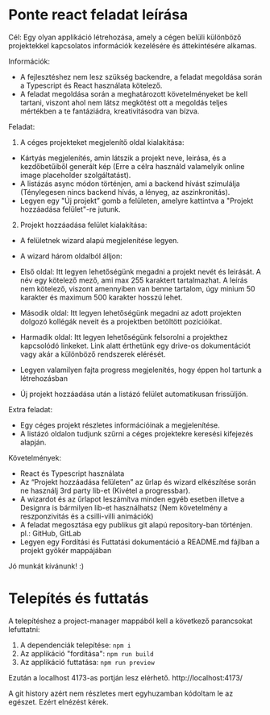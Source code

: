 # Ponte react feladat leírása
Cél: 
Egy olyan applikáció létrehozása, amely a cégen belüli különböző projektekkel kapcsolatos információk kezelésére és áttekintésére alkamas.

Információk:
-	A fejlesztéshez nem lesz szükség backendre, a feladat megoldása során a Typescript és React használata kötelező.
-	 A feladat megoldása során a meghatározott követelményeket be kell tartani, viszont ahol nem látsz megkötést ott a megoldás teljes mértékben a te fantáziádra, kreativitásodra van bízva.

Feladat:
1.	 A céges projekteket megjelenítő oldal kialakítása:
-	Kártyás megjelenítés, amin látszik a projekt neve, leirása, és a kezdőbetűiből generált kép (Erre a célra használd valamelyik online image placeholder szolgáltatást).
-	 A listázás async módon történjen, ami a backend hívást szimulálja (Ténylegesen nincs backend hívás, a lényeg, az aszinkronitás).
-	 Legyen egy "Új projekt” gomb a felületen, amelyre kattintva a "Projekt hozzáadása felület"-re jutunk.
2.	 Projekt hozzáadása felület kialakítása:
-	 A felületnek wizard alapú megjelenítése legyen.
-	 A wizard három oldalból álljon:
-	Első oldal: Itt legyen lehetőségünk megadni a projekt nevét és leirását. A név egy kötelező mező, ami max 255 karaktert tartalmazhat. A leírás nem kötelező, viszont amennyiben van benne tartalom, úgy minium 50 karakter és maximum 500 karakter hosszú lehet.
-	Második oldal: Itt legyen lehetőségünk megadni az adott projekten dolgozó kollégák neveit és a projektben betöltött pozícióikat.
-	Harmadik oldal: Itt legyen lehetőségünk felsorolni a projekthez kapcsolódó linkeket. Link alatt érthetünk egy drive-os dokumentációt vagy akár a különböző rendszerek elérését.
-	 Legyen valamilyen fajta progress megjelenítés, hogy éppen hol tartunk a létrehozásban

-	Új projekt hozzáadása után a listázó felület automatikusan frissüljön.

Extra feladat:
-	 Egy céges projekt részletes információinak a megjelenítése.
-	 A listázó oldalon tudjunk szűrni a céges projektekre keresési kifejezés alapján.

Követelmények:
-	 React és Typescript használata
-	 Az “Projekt hozzáadása felületen” az űrlap és wizard elkészítése során ne használj 3rd party lib-et (Kivétel a progressbar). 
-	A wizardot és az űrlapot leszámítva minden egyéb esetben illetve a Designra is bármilyen lib-et használhatsz (Nem követelmény a reszponzivitás és a csilli-villi animációk)
-	 A feladat megosztása egy publikus git alapú repository-ban történjen. pl.: GitHub, GitLab
-	Legyen egy Fordítási és Futtatási dokumentáció a README.md fájlban a projekt gyökér mappájában

Jó munkát kívánunk! :)

# Telepítés és futtatás

A telepítéshez a project-manager mappából kell a következő parancsokat lefuttatni:

1. A dependenciák telepítése:
`npm i`
2. Az applikáció "fordítása":
`npm run build`
3. Az applikáció futtatása:
`npm run preview`

Ezután a localhost 4173-as portján lesz elérhető. http://localhost:4173/

A git history azért nem részletes mert egyhuzamban kódoltam le az egészet. Ezért elnézést kérek.